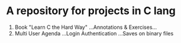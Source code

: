 # A repository for projects in C lang
1. Book "Learn C the Hard Way"
...Annotations &amp; Exercises...
2. Multi User Agenda
...Login Authentication
...Saves on binary files
